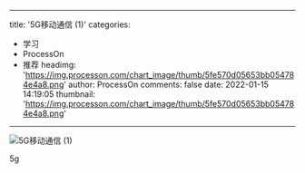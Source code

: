 
---
title: '5G移动通信 (1)'
categories: 
 - 学习
 - ProcessOn
 - 推荐
headimg: 'https://img.processon.com/chart_image/thumb/5fe570d05653bb054784e4a8.png'
author: ProcessOn
comments: false
date: 2022-01-15 14:19:05
thumbnail: 'https://img.processon.com/chart_image/thumb/5fe570d05653bb054784e4a8.png'
---

<div>   
<img class="thumb" alt="5G移动通信 (1)" src="https://img.processon.com/chart_image/thumb/5fe570d05653bb054784e4a8.png" referrerpolicy="no-referrer">
<p>5g</p>  
</div>
            